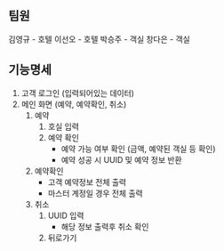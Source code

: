 ## 팀원

김영규 - 호텔
이선오 - 호텔
박승주 - 객실
창다은 - 객실

## 기능명세

1. 고객 로그인 (입력되어있는 데이터)
2. 메인 화면 (예약, 예약확인, 취소) 
   1. 예약
      1. 호실 입력
      2. 예약 확인
         * 예약 가능 여부 확인 (금액, 예약된 객실 등 확인)
         * 예약 성공 시 UUID 및 예약 정보 반환
   2. 예약확인
      * 고객 예약정보 전체 출력
      * 마스터 계정일 경우 전체 출력
   3. 취소
      1. UUID 입력
         * 해당 정보 출력후 취소 확인
      2. 뒤로가기